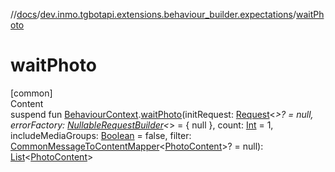 //[docs](../../index.md)/[dev.inmo.tgbotapi.extensions.behaviour_builder.expectations](index.md)/[waitPhoto](wait-photo.md)



# waitPhoto  
[common]  
Content  
suspend fun [BehaviourContext](../dev.inmo.tgbotapi.extensions.behaviour_builder/-behaviour-context/index.md).[waitPhoto](wait-photo.md)(initRequest: [Request](../dev.inmo.tgbotapi.requests.abstracts/-request/index.md)<*>? = null, errorFactory: [NullableRequestBuilder](index.md#%5Bdev.inmo.tgbotapi.extensions.behaviour_builder.expectations%2FNullableRequestBuilder%2F%2F%2FPointingToDeclaration%2F%5D%2FClasslikes%2F625018081)<*> = { null }, count: [Int](https://kotlinlang.org/api/latest/jvm/stdlib/kotlin/-int/index.html) = 1, includeMediaGroups: [Boolean](https://kotlinlang.org/api/latest/jvm/stdlib/kotlin/-boolean/index.html) = false, filter: [CommonMessageToContentMapper](index.md#%5Bdev.inmo.tgbotapi.extensions.behaviour_builder.expectations%2FCommonMessageToContentMapper%2F%2F%2FPointingToDeclaration%2F%5D%2FClasslikes%2F625018081)<[PhotoContent](../dev.inmo.tgbotapi.types.message.content.media/-photo-content/index.md)>? = null): [List](https://kotlinlang.org/api/latest/jvm/stdlib/kotlin.collections/-list/index.html)<[PhotoContent](../dev.inmo.tgbotapi.types.message.content.media/-photo-content/index.md)>  



